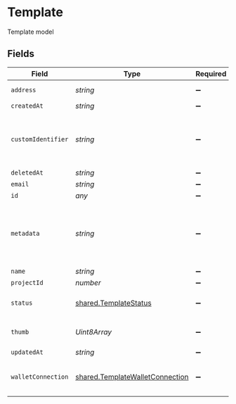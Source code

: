 # Template

Template model


## Fields

| Field                                                                                     | Type                                                                                      | Required                                                                                  | Description                                                                               | Example                                                                                   |
| ----------------------------------------------------------------------------------------- | ----------------------------------------------------------------------------------------- | ----------------------------------------------------------------------------------------- | ----------------------------------------------------------------------------------------- | ----------------------------------------------------------------------------------------- |
| `address`                                                                                 | *string*                                                                                  | :heavy_minus_sign:                                                                        | Blockchain Address                                                                        | 0xb30401952A0648849816Bc99Af08F2369A5bB98C                                                |
| `createdAt`                                                                               | *string*                                                                                  | :heavy_minus_sign:                                                                        | Created at                                                                                | 2020-01-27 17:50:45                                                                       |
| `customIdentifier`                                                                        | *string*                                                                                  | :heavy_minus_sign:                                                                        | The Custom Identifier of the Template in the organization                                 | org-user-123                                                                              |
| `deletedAt`                                                                               | *string*                                                                                  | :heavy_minus_sign:                                                                        | Deleted at                                                                                | 2020-01-27 17:50:45                                                                       |
| `email`                                                                                   | *string*                                                                                  | :heavy_minus_sign:                                                                        | Email                                                                                     |                                                                                           |
| `id`                                                                                      | *any*                                                                                     | :heavy_minus_sign:                                                                        | ID                                                                                        | 99bb9ba9-45ec-4f27-a6e2-2e7c11667350                                                      |
| `metadata`                                                                                | *string*                                                                                  | :heavy_minus_sign:                                                                        | The Metadata Properties of the Template in the organization                               | [object Object],[object Object]                                                           |
| `name`                                                                                    | *string*                                                                                  | :heavy_minus_sign:                                                                        | Name                                                                                      |                                                                                           |
| `projectId`                                                                               | *number*                                                                                  | :heavy_minus_sign:                                                                        | Project ID                                                                                | 99bb9ba9-45ec-4f27-a6e2-2e7c11667350                                                      |
| `status`                                                                                  | [shared.TemplateStatus](../../../sdk/models/shared/templatestatus.md)                     | :heavy_minus_sign:                                                                        | Status of the Template                                                                    | ACTIVE                                                                                    |
| `thumb`                                                                                   | *Uint8Array*                                                                              | :heavy_minus_sign:                                                                        | Avatar of the Template                                                                    | /tmp/file1                                                                                |
| `updatedAt`                                                                               | *string*                                                                                  | :heavy_minus_sign:                                                                        | Updated at                                                                                | 2020-01-27 17:50:45                                                                       |
| `walletConnection`                                                                        | [shared.TemplateWalletConnection](../../../sdk/models/shared/templatewalletconnection.md) | :heavy_minus_sign:                                                                        | Wallet Connection of the Template                                                         | LEGIT_WALLET                                                                              |